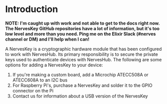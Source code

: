 # Introduction

**NOTE: I'm caught up with work and not able to get to the docs right now. The NervesKey GitHub repositories have a lot of information, but it's too low level and more than you need. Ping me on the Elixir Slack \(\#nerves channel or DM\) and I'll help when I can!**

A NervesKey is a cryptographic hardware module that has been configured to work with NervesHub. Its primary responsibility is to secure the private keys used to authenticate devices with NervesHub. The following are some options for adding a NervesKey to your device:

1. If you're making a custom board, add a Microchip ATECC508A or ATECC608A to an I2C bus 
2. For Raspberry Pi's, purchase a NervesKey and solder it to the GPIO connector on the Pi
3. Contact us for information about a USB version of the NervesKey





